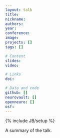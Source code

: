 ```yaml
---
layout: talk
title:
nickname:
authors:
year:
conference:
image:
projects: []
tags: []

# Content
slides:
video:

# Links
doi:

# Data and code
github: []
neurovault: []
openneuro: []
osf:
---
```

{% include JB/setup %}

A summary of the talk.

